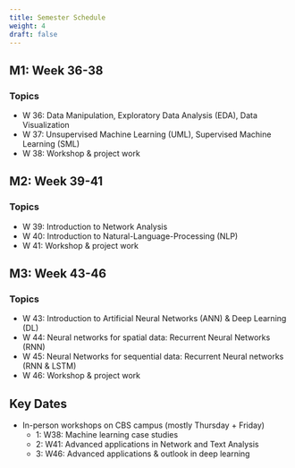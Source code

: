 ```yaml
---
title: Semester Schedule
weight: 4
draft: false
---
```


## M1: Week 36-38

### Topics

* W 36: Data Manipulation, Exploratory Data Analysis (EDA), Data Visualization
* W 37: Unsupervised Machine Learning (UML), Supervised Machine Learning (SML)
* W 38: Workshop & project work 

   
## M2: Week 39-41

### Topics

* W 39: Introduction to Network Analysis
* W 40: Introduction to Natural-Language-Processing (NLP)
* W 41: Workshop & project work
   
## M3: Week 43-46

### Topics

* W 43: Introduction to Artificial Neural Networks (ANN) & Deep Learning (DL)
* W 44: Neural networks for spatial data: Recurrent Neural Networks (RNN)
* W 45: Neural Networks for sequential data: Recurrent Neural networks (RNN & LSTM)
* W 46: Workshop & project work 

## Key Dates

* In-person workshops on CBS campus (mostly Thursday + Friday)
   * 1: W38: Machine learning case studies
   * 2: W41: Advanced applications in Network and Text Analysis
   * 3: W46: Advanced applications & outlook in deep learning

<!---

* Individual assignment (2 out of 3 need to be passed): 
   * 1: 24.-29.09.2021, 23:59:00 at the latest (Peergrade) 
   * 2: 15.-20.10.2021, 23:59:00 at the latest (Peergrade) 
   * 3: 19.-24.09.2021, 23:59:00 at the latest (Peergrade) 
   
* Final exam: 15.12.2021

--->
  
